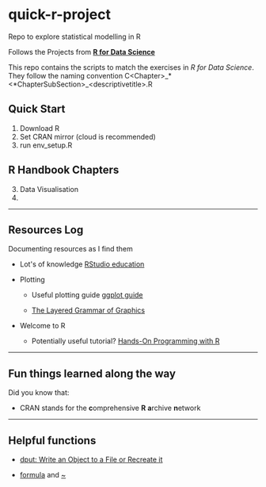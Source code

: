 # quick-r-project

Repo to explore statistical modelling in R

Follows the Projects from [**R for Data Science**](https://r4ds.had.co.nz)

This repo contains the scripts to match the exercises in *R for Data Science*. They follow the naming convention C\<Chapter\>\_*\<*ChapterSubSection\>\_\<descriptivetitle\>.R

## Quick Start

1.  Download R
2.  Set CRAN mirror (cloud is recommended)
3.  run env_setup.R

## R Handbook Chapters

3.  Data Visualisation
4.  

------------------------------------------------------------------------

## Resources Log

Documenting resources as I find them

-   Lot's of knowledge [RStudio education](https://education.rstudio.com/learn/beginner/)

-   Plotting

    -   Useful plotting guide [ggplot guide](https://ggplot2-book.org/getting-started)

    -   [The Layered Grammar of Graphics](http://vita.had.co.nz/papers/layered-grammar.pdf)

-   Welcome to R

    -   Potentially useful tutorial? [Hands-On Programming with R](https://rstudio-education.github.io/hopr/index.html)

------------------------------------------------------------------------

## Fun things learned along the way

Did you know that:

-   CRAN stands for the **c**omprehensive **R** **a**rchive **n**etwork

------------------------------------------------------------------------

## Helpful functions

-   [dput: Write an Object to a File or Recreate it](https://rdrr.io/r/base/dput.html)

-   [formula](http://127.0.0.1:25663/help/library/base/help/formula) and [\~](http://127.0.0.1:25663/help/library/stats/help/~)
